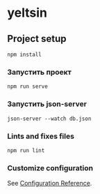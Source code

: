 # yeltsin

## Project setup
```
npm install
```

### Запустить проект
```
npm run serve
```

### Запустить json-server
```
json-server --watch db.json
```

### Lints and fixes files
```
npm run lint
```

### Customize configuration
See [Configuration Reference](https://cli.vuejs.org/config/).
